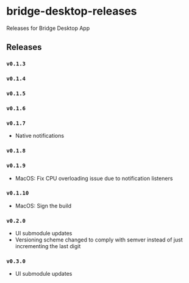 # bridge-desktop-releases
Releases for Bridge Desktop App

## Releases

### `v0.1.3`

### `v0.1.4`

### `v0.1.5`

### `v0.1.6`

### `v0.1.7`

- Native notifications

### `v0.1.8`

### `v0.1.9`

- MacOS: Fix CPU overloading issue due to notification listeners

### `v0.1.10`

- MacOS: Sign the build

### `v0.2.0`

- UI submodule updates
- Versioning scheme changed to comply with semver instead of just incrementing the last digit

### `v0.3.0`

- UI submodule updates
